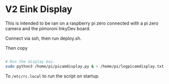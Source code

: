 # V2 Eink Display

This is intended to be ran on a raspberry pi zero connected with a pi zero camera and the pimoroni InkyDev board.

Connect via ssh, then run deploy.sh.

Then copy

```bash

# Run the display boi.
sudo python3 /home/pi/picamdisplay.py & > /home/pi/logpicamdisplay.txt 2>&1

```

To `/etc/rc.local` to run the script on startup.

